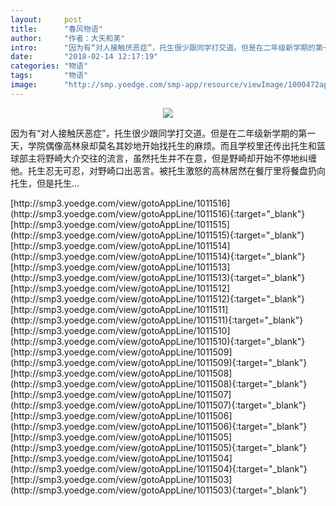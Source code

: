 ```yaml
---
layout:     post
title:      "春风物语"
author:     "作者：大矢和美"
intro:      "因为有“对人接触厌恶症”，托生很少跟同学打交道。但是在二年级新学期的第一天，学院偶像高林泉却莫名其妙地开始找托生的麻烦。而且学校里还传出托生和篮球部主将野崎大介交往的流言，虽然托生并不在意，但是野崎却开始不停地纠缠他。托生忍无可忍，对野崎口出恶言。被托生激怒的高林居然在餐厅里将餐盘扔向托生，但是托生…"
date:       "2018-02-14 12:17:19"
categories: "物语"
tags:       "物语"
image:      "http://smp.yoedge.com/smp-app/resource/viewImage/1000472appline.png"
---
```

<div style="text-align: center">
<p><img src="http://smp.yoedge.com/smp-app/resource/viewImage/1000472appline.png"/></p>
</div>
<p class="post-meta">
<span>因为有“对人接触厌恶症”，托生很少跟同学打交道。但是在二年级新学期的第一天，学院偶像高林泉却莫名其妙地开始找托生的麻烦。而且学校里还传出托生和篮球部主将野崎大介交往的流言，虽然托生并不在意，但是野崎却开始不停地纠缠他。托生忍无可忍，对野崎口出恶言。被托生激怒的高林居然在餐厅里将餐盘扔向托生，但是托生…</span>
</p>
[http://smp3.yoedge.com/view/gotoAppLine/1011516](http://smp3.yoedge.com/view/gotoAppLine/1011516){:target="_blank"}
[http://smp3.yoedge.com/view/gotoAppLine/1011515](http://smp3.yoedge.com/view/gotoAppLine/1011515){:target="_blank"}
[http://smp3.yoedge.com/view/gotoAppLine/1011514](http://smp3.yoedge.com/view/gotoAppLine/1011514){:target="_blank"}
[http://smp3.yoedge.com/view/gotoAppLine/1011513](http://smp3.yoedge.com/view/gotoAppLine/1011513){:target="_blank"}
[http://smp3.yoedge.com/view/gotoAppLine/1011512](http://smp3.yoedge.com/view/gotoAppLine/1011512){:target="_blank"}
[http://smp3.yoedge.com/view/gotoAppLine/1011511](http://smp3.yoedge.com/view/gotoAppLine/1011511){:target="_blank"}
[http://smp3.yoedge.com/view/gotoAppLine/1011510](http://smp3.yoedge.com/view/gotoAppLine/1011510){:target="_blank"}
[http://smp3.yoedge.com/view/gotoAppLine/1011509](http://smp3.yoedge.com/view/gotoAppLine/1011509){:target="_blank"}
[http://smp3.yoedge.com/view/gotoAppLine/1011508](http://smp3.yoedge.com/view/gotoAppLine/1011508){:target="_blank"}
[http://smp3.yoedge.com/view/gotoAppLine/1011507](http://smp3.yoedge.com/view/gotoAppLine/1011507){:target="_blank"}
[http://smp3.yoedge.com/view/gotoAppLine/1011506](http://smp3.yoedge.com/view/gotoAppLine/1011506){:target="_blank"}
[http://smp3.yoedge.com/view/gotoAppLine/1011505](http://smp3.yoedge.com/view/gotoAppLine/1011505){:target="_blank"}
[http://smp3.yoedge.com/view/gotoAppLine/1011504](http://smp3.yoedge.com/view/gotoAppLine/1011504){:target="_blank"}
[http://smp3.yoedge.com/view/gotoAppLine/1011503](http://smp3.yoedge.com/view/gotoAppLine/1011503){:target="_blank"}


